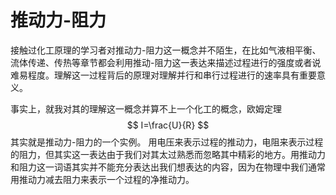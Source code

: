 # 推动力-阻力
接触过化工原理的学习者对推动力-阻力这一概念并不陌生，在比如气液相平衡、流体传递、传热等章节都会利用推动-阻力这一表达来描述过程进行的强度或者说难易程度。理解这一过程背后的原理对理解并行和串行过程进行的速率具有重要意义。

事实上，就我对其的理解这一概念并算不上一个化工的概念，欧姆定理$$ I=\frac{U}{R} $$其实就是推动力-阻力的一个实例。 用电压来表示过程的推动力，电阻来表示过程的阻力，但其实这一表达由于我们对其太过熟悉而忽略其中精彩的地方。用推动力和阻力这一词语其实并不能充分表达出我们想表达的内容，因为在物理中我们通常用推动力减去阻力来表示一个过程的净推动力。
